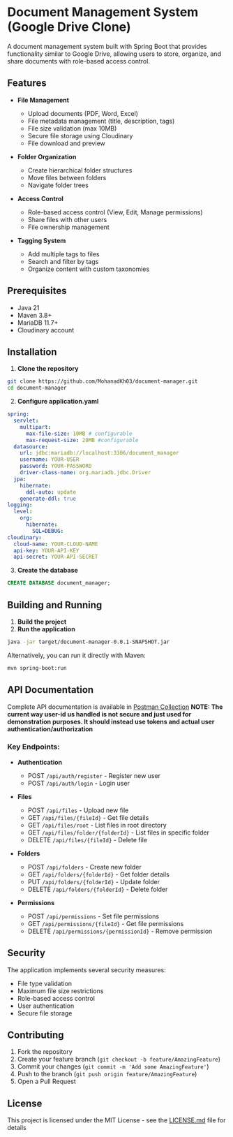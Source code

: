 # Document Management System (Google Drive Clone)

A document management system built with Spring Boot that provides functionality similar to Google Drive, allowing users to store, organize, and share documents with role-based access control.

## Features

- **File Management**
  - Upload documents (PDF, Word, Excel)
  - File metadata management (title, description, tags)
  - File size validation (max 10MB)
  - Secure file storage using Cloudinary
  - File download and preview

- **Folder Organization**
  - Create hierarchical folder structures
  - Move files between folders
  - Navigate folder trees

- **Access Control**
  - Role-based access control (View, Edit, Manage permissions)
  - Share files with other users
  - File ownership management

- **Tagging System**
  - Add multiple tags to files
  - Search and filter by tags
  - Organize content with custom taxonomies

## Prerequisites

- Java 21
- Maven 3.8+
- MariaDB 11.7+
- Cloudinary account

## Installation

1. **Clone the repository**
```bash
git clone https://github.com/MohanadKh03/document-manager.git
cd document-manager
```
2. **Configure application.yaml**
```yaml
spring:
  servlet:
    multipart:
      max-file-size: 10MB # configurable
      max-request-size: 20MB #configurable
  datasource:
    url: jdbc:mariadb://localhost:3306/document_manager
    username: YOUR-USER
    password: YOUR-PASSWORD
    driver-class-name: org.mariadb.jdbc.Driver
  jpa:
    hibernate:
      ddl-auto: update
    generate-ddl: true
logging:
  level:
    org:
      hibernate:
        SQL=DEBUG:
cloudinary:
  cloud-name: YOUR-CLOUD-NAME
  api-key: YOUR-API-KEY
  api-secret: YOUR-API-SECRET
```
3. **Create the database**
```sql
CREATE DATABASE document_manager;
```
## Building and Running

1. **Build the project**
2. **Run the application**
```bash
java -jar target/document-manager-0.0.1-SNAPSHOT.jar
```
Alternatively, you can run it directly with Maven:
```bash
mvn spring-boot:run
```
## API Documentation

Complete API documentation is available in [Postman Collection](https://www.postman.com/interstellar-comet-438348/workspace/erp-demo/collection/25977966-b724960f-7f29-4af3-88c0-ad56b587e2db?action=share&creator=25977966)
**NOTE: The current way user-id us handled is not secure and just used for demonstration purposes. It should instead use tokens and actual user authentication/authorization**

### Key Endpoints:
- **Authentication**
  - POST `/api/auth/register` - Register new user
  - POST `/api/auth/login` - Login user

- **Files**
  - POST `/api/files` - Upload new file
  - GET `/api/files/{fileId}` - Get file details
  - GET `/api/files/root` - List files in root directory
  - GET `/api/files/folder/{folderId}` - List files in specific folder
  - DELETE `/api/files/{fileId}` - Delete file

- **Folders**
  - POST `/api/folders` - Create new folder
  - GET `/api/folders/{folderId}` - Get folder details
  - PUT `/api/folders/{folderId}` - Update folder
  - DELETE `/api/folders/{folderId}` - Delete folder

- **Permissions**
  - POST `/api/permissions` - Set file permissions
  - GET `/api/permissions/{fileId}` - Get file permissions
  - DELETE `/api/permissions/{permissionId}` - Remove permission
  
## Security
The application implements several security measures:
- File type validation
- Maximum file size restrictions
- Role-based access control
- User authentication
- Secure file storage

## Contributing

1. Fork the repository
2. Create your feature branch (`git checkout -b feature/AmazingFeature`)
3. Commit your changes (`git commit -m 'Add some AmazingFeature'`)
4. Push to the branch (`git push origin feature/AmazingFeature`)
5. Open a Pull Request

## License

This project is licensed under the MIT License - see the [LICENSE.md](LICENSE.md) file for details
